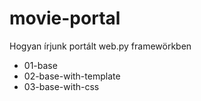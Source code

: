 movie-portal
============

Hogyan írjunk portált web.py framewörkben

* 01-base
* 02-base-with-template
* 03-base-with-css
